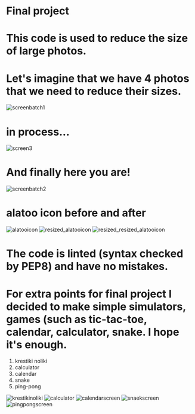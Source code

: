 # Final project
# This code is used to reduce the size of large photos.

# Let's imagine that we have 4 photos that we need to reduce their sizes.
![screenbatch1](https://user-images.githubusercontent.com/102854080/171133856-c9a79243-fbf6-4002-9cf7-a258e12a4f27.png)
# in process...
![screen3](https://user-images.githubusercontent.com/102854080/171135448-4b3d7855-2aa0-4abd-8549-c34eda064c9a.png)
# And finally here you are!
![screenbatch2](https://user-images.githubusercontent.com/102854080/171135578-1cd87743-3e97-45bf-86f3-117097a4ca57.png)

# alatoo icon before and after
![alatooicon](https://user-images.githubusercontent.com/102854080/171136812-7da37e35-8fd4-44e8-9eff-2cfe66e8e29e.jpg)
![resized_alatooicon](https://user-images.githubusercontent.com/102854080/171136853-923c3f10-64da-4494-b444-652ba15d4531.jpg)
![resized_resized_alatooicon](https://user-images.githubusercontent.com/102854080/171136889-3c29aeb6-4b11-4a9a-a42d-dcd0784b35a0.jpg)

# The code is linted (syntax checked by PEP8) and have no mistakes.


# For extra points for final project I decided to make simple simulators, games (such as tic-tac-toe, calendar, calculator, snake. I hope it's enough. 
 1) krestiki noliki
 2) calculator
 3) calendar
 4) snake
 5) ping-pong


![krestikinoliki](https://user-images.githubusercontent.com/102854080/169684642-b7a11ff1-1804-498c-b478-c87fe88ddba1.png)
![calculator](https://user-images.githubusercontent.com/102854080/169684623-660c80e8-1d2a-4e32-a9aa-e26c2db36258.png)
![calendarscreen](https://user-images.githubusercontent.com/102854080/169684581-0447c05d-cac3-4900-a6fc-eb526f6df71f.png)
![snaekscreen](https://user-images.githubusercontent.com/102854080/171040469-fae2d84b-93b7-480d-87ab-7f6a63075b0a.png)
![pingpongscreen](https://user-images.githubusercontent.com/102854080/169743757-47fc3974-295e-4117-acc9-f60371462790.png)



